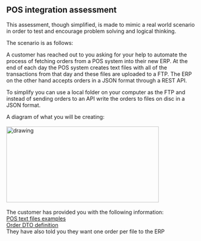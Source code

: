 ## POS integration assessment

This assessment, though simplified, is made to mimic a real world scenario in order to test and encourage problem solving and logical thinking.

The scenario is as follows:

A customer has reached out to you asking for your help to automate the process of fetching orders from a POS system into their new ERP. At the end of each day the POS system creates text files with all of the transactions from that day and these files are uploaded to a FTP. The ERP on the other hand accepts orders in a JSON format through a REST API.

To simplify you can use a local folder on your computer as the FTP and instead of sending orders to an API write the orders to files on disc in a JSON format.

A diagram of what you will be creating: <br />
<br />
<img src="https://user-images.githubusercontent.com/1340052/147926048-b051c849-c214-4fbc-92fb-ae6a12f37887.png" alt="drawing" width="400" height="200"/>
<br />
<br />
The customer has provided you with the following information: <br />
[POS text files examples](https://github.com/MaksimerAB/MockAssessment)<br />
[Order DTO definition](https://github.com/MaksimerAB/MockAssessment)<br />
They have also told you they want one order per file to the ERP<br />
